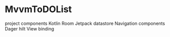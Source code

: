 # MvvmToDOList
project components
Kotlin
Room
Jetpack datastore
Navigation components 
Dager hilt
View binding
